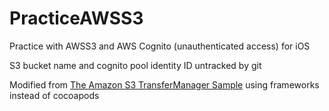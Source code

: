 # PracticeAWSS3
Practice with AWSS3 and AWS Cognito (unauthenticated access) for iOS

S3 bucket name and cognito pool identity ID untracked by git

Modified from [The Amazon S3 TransferManager Sample](https://github.com/awslabs/aws-sdk-ios-samples/tree/master/S3TransferManager-Sample/Swift/) using frameworks instead of cocoapods

